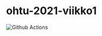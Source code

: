 # ohtu-2021-viikko1

![Github Actions](https://github.com/suomalainenmari/ohtu-2021-viikko1/workflows/CI/badge.svg)

